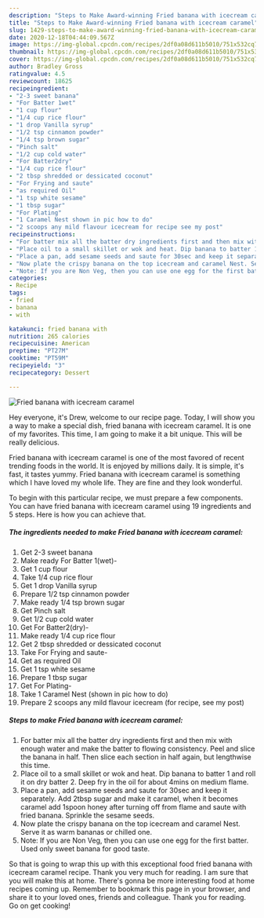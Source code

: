 ```yaml
---
description: "Steps to Make Award-winning Fried banana with icecream caramel"
title: "Steps to Make Award-winning Fried banana with icecream caramel"
slug: 1429-steps-to-make-award-winning-fried-banana-with-icecream-caramel
date: 2020-12-18T04:44:09.567Z
image: https://img-global.cpcdn.com/recipes/2df0a08d611b5010/751x532cq70/fried-banana-with-icecream-caramel-recipe-main-photo.jpg
thumbnail: https://img-global.cpcdn.com/recipes/2df0a08d611b5010/751x532cq70/fried-banana-with-icecream-caramel-recipe-main-photo.jpg
cover: https://img-global.cpcdn.com/recipes/2df0a08d611b5010/751x532cq70/fried-banana-with-icecream-caramel-recipe-main-photo.jpg
author: Bradley Gross
ratingvalue: 4.5
reviewcount: 18625
recipeingredient:
- "2-3 sweet banana"
- "For Batter 1wet"
- "1 cup flour"
- "1/4 cup rice flour"
- "1 drop Vanilla syrup"
- "1/2 tsp cinnamon powder"
- "1/4 tsp brown sugar"
- "Pinch salt"
- "1/2 cup cold water"
- "For Batter2dry"
- "1/4 cup rice flour"
- "2 tbsp shredded or dessicated coconut"
- "For Frying and saute"
- "as required Oil"
- "1 tsp white sesame"
- "1 tbsp sugar"
- "For Plating"
- "1 Caramel Nest shown in pic how to do"
- "2 scoops any mild flavour icecream for recipe see my post"
recipeinstructions:
- "For batter mix all the batter dry ingredients first and then mix with enough water and make the batter to flowing consistency. Peel and slice the banana in half. Then slice each section in half again, but lengthwise this time."
- "Place oil to a small skillet or wok and heat. Dip banana to batter 1 and roll it on dry batter 2. Deep fry in the oil for about 4mins on medium flame."
- "Place a pan, add sesame seeds and saute for 30sec and keep it separately. Add 2tbsp sugar and make it caramel, when it becomes caramel add 1spoon honey after turning off from flame and saute with fried banana. Sprinkle the sesame seeds."
- "Now plate the crispy banana on the top icecream and caramel Nest. Serve it as warm bananas or chilled one."
- "Note: If you are Non Veg, then you can use one egg for the first batter. Used only sweet banana for good taste."
categories:
- Recipe
tags:
- fried
- banana
- with

katakunci: fried banana with 
nutrition: 265 calories
recipecuisine: American
preptime: "PT27M"
cooktime: "PT59M"
recipeyield: "3"
recipecategory: Dessert

---
```



![Fried banana with icecream caramel](https://img-global.cpcdn.com/recipes/2df0a08d611b5010/751x532cq70/fried-banana-with-icecream-caramel-recipe-main-photo.jpg)

Hey everyone, it's Drew, welcome to our recipe page. Today, I will show you a way to make a special dish, fried banana with icecream caramel. It is one of my favorites. This time, I am going to make it a bit unique. This will be really delicious.

Fried banana with icecream caramel is one of the most favored of recent trending foods in the world. It is enjoyed by millions daily. It is simple, it's fast, it tastes yummy. Fried banana with icecream caramel is something which I have loved my whole life. They are fine and they look wonderful.




To begin with this particular recipe, we must prepare a few components. You can have fried banana with icecream caramel using 19 ingredients and 5 steps. Here is how you can achieve that.

<!--inarticleads1-->

##### The ingredients needed to make Fried banana with icecream caramel:

1. Get 2-3 sweet banana
1. Make ready For Batter 1(wet)-
1. Get 1 cup flour
1. Take 1/4 cup rice flour
1. Get 1 drop Vanilla syrup
1. Prepare 1/2 tsp cinnamon powder
1. Make ready 1/4 tsp brown sugar
1. Get Pinch salt
1. Get 1/2 cup cold water
1. Get For Batter2(dry)-
1. Make ready 1/4 cup rice flour
1. Get 2 tbsp shredded or dessicated coconut
1. Take For Frying and saute-
1. Get as required Oil
1. Get 1 tsp white sesame
1. Prepare 1 tbsp sugar
1. Get For Plating-
1. Take 1 Caramel Nest (shown in pic how to do)
1. Prepare 2 scoops any mild flavour icecream (for recipe, see my post)




<!--inarticleads2-->

##### Steps to make Fried banana with icecream caramel:

1. For batter mix all the batter dry ingredients first and then mix with enough water and make the batter to flowing consistency. Peel and slice the banana in half. Then slice each section in half again, but lengthwise this time.
1. Place oil to a small skillet or wok and heat. Dip banana to batter 1 and roll it on dry batter 2. Deep fry in the oil for about 4mins on medium flame.
1. Place a pan, add sesame seeds and saute for 30sec and keep it separately. Add 2tbsp sugar and make it caramel, when it becomes caramel add 1spoon honey after turning off from flame and saute with fried banana. Sprinkle the sesame seeds.
1. Now plate the crispy banana on the top icecream and caramel Nest. Serve it as warm bananas or chilled one.
1. Note: If you are Non Veg, then you can use one egg for the first batter. Used only sweet banana for good taste.




So that is going to wrap this up with this exceptional food fried banana with icecream caramel recipe. Thank you very much for reading. I am sure that you will make this at home. There's gonna be more interesting food at home recipes coming up. Remember to bookmark this page in your browser, and share it to your loved ones, friends and colleague. Thank you for reading. Go on get cooking!
